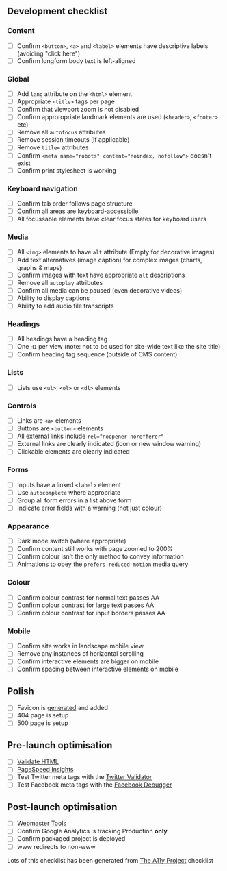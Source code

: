 ## Development checklist
### Content
- [ ] Confirm `<button>`, `<a>` and `<label>` elements have descriptive labels (avoiding "click here")
- [ ] Confirm longform body text is left-aligned 

### Global
- [ ] Add `lang` attribute on the `<html>` element
- [ ] Appropriate `<title>` tags per page
- [ ] Confirm that viewport zoom is not disabled
- [ ] Confirm approropriate landmark elements are used (`<header>`, `<footer>` etc)
- [ ] Remove all `autofocus` attributes
- [ ] Remove session timeouts (if applicable)
- [ ] Remove `title=` attributes
- [ ] Confirm `<meta name="robots" content="noindex, nofollow">` doesn't exist
- [ ] Confirm print stylesheet is working

### Keyboard navigation
- [ ] Confirm tab order follows page structure
- [ ] Confirm all areas are keyboard-accessibile
- [ ] All focussable elements have clear focus states for keyboard users

### Media
- [ ] All `<img>` elements to have `alt` attribute (Empty for decorative images)
- [ ] Add text alternatives (image caption) for complex images (charts, graphs & maps)
- [ ] Confirm images with text have appropriate `alt` descriptions
- [ ] Remove all `autoplay` attributes
- [ ] Confirm all media can be paused (even decorative videos)
- [ ] Ability to display captions
- [ ] Ability to add audio file transcripts

### Headings
- [ ] All headings have a heading tag
- [ ] One `H1` per view (note: not to be used for site-wide text like the site title)
- [ ] Confirm heading tag sequence (outside of CMS content)

### Lists
- [ ] Lists use `<ul>`, `<ol>` or `<dl>` elements

### Controls
- [ ] Links are `<a>` elements
- [ ] Buttons are `<button>` elements
- [ ] All external links include `rel="noopener norefferer"`
- [ ] External links are clearly indicated (icon or new window warning)
- [ ] Clickable elements are clearly indicated

### Forms
- [ ] Inputs have a linked `<label>` element
- [ ] Use `autocomplete` where appropriate
- [ ] Group all form errors in a list above form
- [ ] Indicate error fields with a warning (not just colour)

### Appearance
- [ ] Dark mode switch (where appropriate)
- [ ] Confirm content still works with page zoomed to 200%
- [ ] Confirm colour isn't the only method to convey information
- [ ] Animations to obey the `prefers-reduced-motion` media query

### Colour
- [ ] Confirm colour contrast for normal text passes AA
- [ ] Confirm colour contrast for large text passes AA
- [ ] Confirm colour contrast for input borders passes AA

### Mobile
- [ ] Confirm site works in landscape mobile view
- [ ] Remove any instances of horizontal scrolling
- [ ] Confirm interactive elements are bigger on mobile
- [ ] Confirm spacing between interactive elements on mobile

## Polish
- [ ] Favicon is [generated](https://realfavicongenerator.net/) and added
- [ ] 404 page is setup
- [ ] 500 page is setup

## Pre-launch optimisation
- [ ] [Validate HTML](https://validator.w3.org/)
- [ ] [PageSpeed Insights](https://developers.google.com/speed/pagespeed/insights/)
- [ ] Test Twitter meta tags with the [Twitter Validator](https://cards-dev.twitter.com/validator)
- [ ] Test Facebook meta tags with the [Facebook Debugger](https://developers.facebook.com/tools/debug/)

## Post-launch optimisation
- [ ] [Webmaster Tools](https://search.google.com/search-console/about)
- [ ] Confirm Google Analytics is tracking Production **only**
- [ ] Confirm packaged project is deployed
- [ ] www redirects to non-www

Lots of this checklist has been generated from [The A11y Project](https://www.a11yproject.com/checklist) checklist